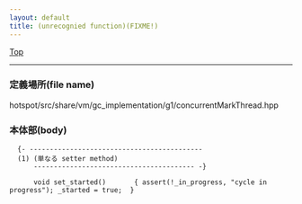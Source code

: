 ```yaml
---
layout: default
title: (unrecognied function)(FIXME!)
---
```

[Top](../index.html)

--- 
### 定義場所(file name)
hotspot/src/share/vm/gc_implementation/g1/concurrentMarkThread.hpp


### 本体部(body)
```
  {- -------------------------------------------
  (1) (単なる setter method)
      ---------------------------------------- -}

	  void set_started()       { assert(!_in_progress, "cycle in progress"); _started = true;  }
	
```



